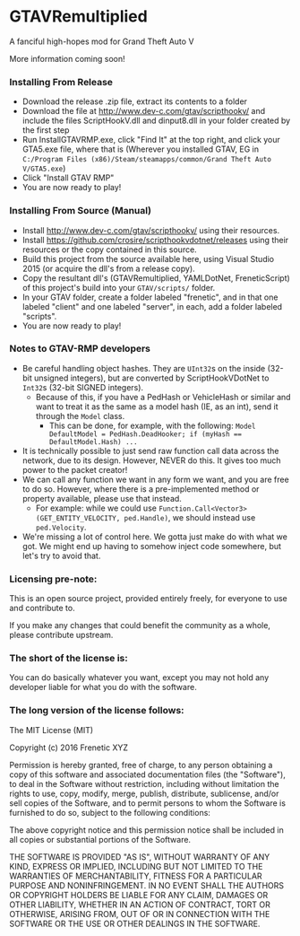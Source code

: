 # GTAVRemultiplied

A fanciful high-hopes mod for Grand Theft Auto V

More information coming soon!

### Installing From Release

- Download the release .zip file, extract its contents to a folder
- Download the file at http://www.dev-c.com/gtav/scripthookv/ and include the files ScriptHookV.dll and dinput8.dll in your folder created by the first step
- Run InstallGTAVRMP.exe, click "Find It" at the top right, and click your GTA5.exe file, where that is (Wherever you installed GTAV, EG in `C:/Program Files (x86)/Steam/steamapps/common/Grand Theft Auto V/GTA5.exe`)
- Click "Install GTAV RMP"
- You are now ready to play!

### Installing From Source (Manual)

- Install http://www.dev-c.com/gtav/scripthookv/ using their resources.
- Install https://github.com/crosire/scripthookvdotnet/releases using their resources or the copy contained in this source.
- Build this project from the source available here, using Visual Studio 2015 (or acquire the dll's from a release copy).
- Copy the resultant dll's (GTAVRemultiplied, YAMLDotNet, FreneticScript) of this project's build into your `GTAV/scripts/` folder.
- In your GTAV folder, create a folder labeled "frenetic", and in that one labeled "client" and one labeled "server", in each, add a folder labeled "scripts".
- You are now ready to play!

### Notes to GTAV-RMP developers

- Be careful handling object hashes. They are `UInt32`s on the inside (32-bit unsigned integers), but are converted by ScriptHookVDotNet to `Int32`s (32-bit SIGNED integers).
	- Because of this, if you have a PedHash or VehicleHash or similar and want to treat it as the same as a model hash (IE, as an int), send it through the `Model` class.
		- This can be done, for example, with the following: `Model DefaultModel = PedHash.DeadHooker; if (myHash == DefaultModel.Hash) ...`
- It is technically possible to just send raw function call data across the network, due to its design. However, NEVER do this. It gives too much power to the packet creator!
- We can call any function we want in any form we want, and you are free to do so. However, where there is a pre-implemented method or property available, please use that instead.
	- For example: while we could use `Function.Call<Vector3>(GET_ENTITY_VELOCITY, ped.Handle)`, we should instead use `ped.Velocity`.
- We're missing a lot of control here. We gotta just make do with what we got. We might end up having to somehow inject code somewhere, but let's try to avoid that.

### Licensing pre-note:

This is an open source project, provided entirely freely, for everyone to use and contribute to.

If you make any changes that could benefit the community as a whole, please contribute upstream.

### The short of the license is:

You can do basically whatever you want, except you may not hold any developer liable for what you do with the software.

### The long version of the license follows:

The MIT License (MIT)

Copyright (c) 2016 Frenetic XYZ

Permission is hereby granted, free of charge, to any person obtaining a copy
of this software and associated documentation files (the "Software"), to deal
in the Software without restriction, including without limitation the rights
to use, copy, modify, merge, publish, distribute, sublicense, and/or sell
copies of the Software, and to permit persons to whom the Software is
furnished to do so, subject to the following conditions:

The above copyright notice and this permission notice shall be included in all
copies or substantial portions of the Software.

THE SOFTWARE IS PROVIDED "AS IS", WITHOUT WARRANTY OF ANY KIND, EXPRESS OR
IMPLIED, INCLUDING BUT NOT LIMITED TO THE WARRANTIES OF MERCHANTABILITY,
FITNESS FOR A PARTICULAR PURPOSE AND NONINFRINGEMENT. IN NO EVENT SHALL THE
AUTHORS OR COPYRIGHT HOLDERS BE LIABLE FOR ANY CLAIM, DAMAGES OR OTHER
LIABILITY, WHETHER IN AN ACTION OF CONTRACT, TORT OR OTHERWISE, ARISING FROM,
OUT OF OR IN CONNECTION WITH THE SOFTWARE OR THE USE OR OTHER DEALINGS IN THE
SOFTWARE.
